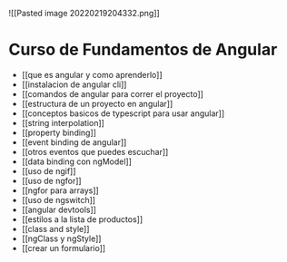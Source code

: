 ![[Pasted image 20220219204332.png]]
# Curso de Fundamentos de Angular
* [[que es angular y como aprenderlo]]
* [[instalacion de angular cli]]
* [[comandos de angular para correr el proyecto]]
* [[estructura de un proyecto en angular]]
* [[conceptos basicos de typescript para usar angular]]
* [[string interpolation]]
* [[property binding]]
* [[event binding de angular]]
* [[otros eventos que puedes escuchar]]
* [[data binding con ngModel]]
* [[uso de ngif]]
* [[uso de ngfor]]
* [[ngfor para arrays]]
* [[uso de ngswitch]]
* [[angular devtools]]
* [[estilos a la lista de productos]]
* [[class and style]]
* [[ngClass y ngStyle]]
* [[crear un formulario]]
